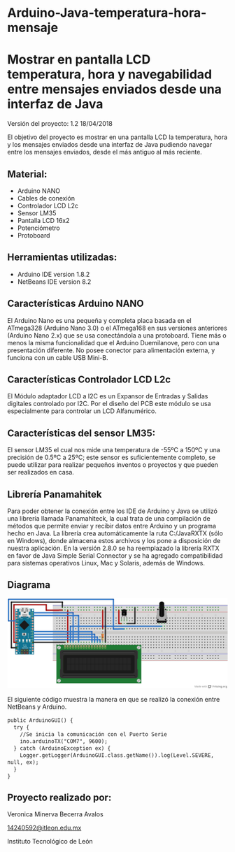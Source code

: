 # Arduino-Java-temperatura-hora-mensaje

Mostrar en  pantalla LCD temperatura, hora y navegabilidad entre mensajes enviados desde una interfaz de Java
=============================================================================================================

Versión del proyecto:  1.2   18/04/2018

El objetivo del proyecto es mostrar en una pantalla LCD la temperatura, hora y los mensajes enviados desde una interfaz de Java pudiendo navegar entre los mensajes enviados, desde el más antiguo al más reciente. 

Material:
---------
- Arduino NANO
- Cables de conexión
- Controlador LCD L2c
- Sensor LM35
- Pantalla LCD 16x2
- Potenciómetro
- Protoboard

Herramientas utilizadas:
------------------------
- Arduino IDE version 1.8.2
- NetBeans IDE version 8.2

Características Arduino NANO
----------------------------
El Arduino Nano es una pequeña y completa placa basada en el ATmega328 (Arduino Nano 3.0) o el ATmega168 en sus versiones anteriores (Arduino Nano 2.x) que se usa conectándola a una protoboard. Tiene más o menos la misma funcionalidad que el Arduino Duemilanove, pero con una presentación diferente. No posee conector para alimentación externa, y funciona con un cable USB Mini-B.

Características Controlador LCD L2c
-----------------------------------
El Módulo adaptador LCD a I2C es un Expansor de Entradas y Salidas digitales controlado por I2C. Por el diseño del PCB este módulo se usa especialmente para controlar un LCD Alfanumérico.

Características del sensor LM35:
--------------------------------
El sensor LM35 el cual nos mide una temperatura de -55ºC a 150ºC y una precisión de 0.5ºC a 25ºC; este sensor es suficientemente completo, se puede utilizar para realizar pequeños inventos o proyectos y que pueden ser realizados en casa.

Librería Panamahitek
--------------------
Para poder obtener la conexión entre los IDE de Arduino y Java se utilizó una librería llamada Panamahiteck, la cual trata de una compilación de métodos que permite enviar y recibir datos entre Arduino y un programa hecho en Java. La librería crea automáticamente la ruta C:/JavaRXTX (sólo en Windows), donde almacena estos archivos y los pone a disposición de nuestra aplicación. En la versión 2.8.0 se ha reemplazado la librería RXTX en favor de Java Simple Serial Connector y se ha agregado compatibilidad para sistemas operativos Linux, Mac y Solaris, además de Windows.

Diagrama
--------
![Imagen_Arduino](java-arduino_bb.jpg "java-arduino_bb")

El siguiente código muestra la manera en que se realizó la conexión entre NetBeans y Arduino.

```
public ArduinoGUI() {
  try {
    //Se inicia la comunicación con el Puerto Serie
    ino.arduinoTX("COM7", 9600);     
  } catch (ArduinoException ex) {
    Logger.getLogger(ArduinoGUI.class.getName()).log(Level.SEVERE, null, ex);
  }
}
```

Proyecto realizado por:
-----------------------
Veronica Minerva Becerra Avalos

14240592@itleon.edu.mx

Instituto Tecnológico de León

